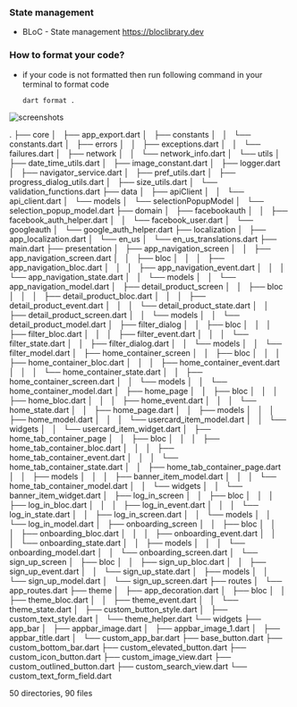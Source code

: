 ### State management

- BLoC - State management
  https://bloclibrary.dev


### How to format your code?

- if your code is not formatted then run following command in your terminal to format code
  ```
  dart format .
  ```

![screenshots](https://github.com/AlHasanSony/shop-app-ui-kit/assets/48161357/e020428d-d0ec-4855-bbee-fa59e11cf726)


.
├── core
│   ├── app_export.dart
│   ├── constants
│   │   └── constants.dart
│   ├── errors
│   │   ├── exceptions.dart
│   │   └── failures.dart
│   ├── network
│   │   └── network_info.dart
│   └── utils
│       ├── date_time_utils.dart
│       ├── image_constant.dart
│       ├── logger.dart
│       ├── navigator_service.dart
│       ├── pref_utils.dart
│       ├── progress_dialog_utils.dart
│       ├── size_utils.dart
│       └── validation_functions.dart
├── data
│   ├── apiClient
│   │   └── api_client.dart
│   └── models
│       └── selectionPopupModel
│           └── selection_popup_model.dart
├── domain
│   ├── facebookauth
│   │   ├── facebook_auth_helper.dart
│   │   └── facebook_user.dart
│   └── googleauth
│       └── google_auth_helper.dart
├── localization
│   ├── app_localization.dart
│   └── en_us
│       └── en_us_translations.dart
├── main.dart
├── presentation
│   ├── app_navigation_screen
│   │   ├── app_navigation_screen.dart
│   │   ├── bloc
│   │   │   ├── app_navigation_bloc.dart
│   │   │   ├── app_navigation_event.dart
│   │   │   └── app_navigation_state.dart
│   │   └── models
│   │       └── app_navigation_model.dart
│   ├── detail_product_screen
│   │   ├── bloc
│   │   │   ├── detail_product_bloc.dart
│   │   │   ├── detail_product_event.dart
│   │   │   └── detail_product_state.dart
│   │   ├── detail_product_screen.dart
│   │   └── models
│   │       └── detail_product_model.dart
│   ├── filter_dialog
│   │   ├── bloc
│   │   │   ├── filter_bloc.dart
│   │   │   ├── filter_event.dart
│   │   │   └── filter_state.dart
│   │   ├── filter_dialog.dart
│   │   └── models
│   │       └── filter_model.dart
│   ├── home_container_screen
│   │   ├── bloc
│   │   │   ├── home_container_bloc.dart
│   │   │   ├── home_container_event.dart
│   │   │   └── home_container_state.dart
│   │   ├── home_container_screen.dart
│   │   └── models
│   │       └── home_container_model.dart
│   ├── home_page
│   │   ├── bloc
│   │   │   ├── home_bloc.dart
│   │   │   ├── home_event.dart
│   │   │   └── home_state.dart
│   │   ├── home_page.dart
│   │   ├── models
│   │   │   ├── home_model.dart
│   │   │   └── usercard_item_model.dart
│   │   └── widgets
│   │       └── usercard_item_widget.dart
│   ├── home_tab_container_page
│   │   ├── bloc
│   │   │   ├── home_tab_container_bloc.dart
│   │   │   ├── home_tab_container_event.dart
│   │   │   └── home_tab_container_state.dart
│   │   ├── home_tab_container_page.dart
│   │   ├── models
│   │   │   ├── banner_item_model.dart
│   │   │   └── home_tab_container_model.dart
│   │   └── widgets
│   │       └── banner_item_widget.dart
│   ├── log_in_screen
│   │   ├── bloc
│   │   │   ├── log_in_bloc.dart
│   │   │   ├── log_in_event.dart
│   │   │   └── log_in_state.dart
│   │   ├── log_in_screen.dart
│   │   └── models
│   │       └── log_in_model.dart
│   ├── onboarding_screen
│   │   ├── bloc
│   │   │   ├── onboarding_bloc.dart
│   │   │   ├── onboarding_event.dart
│   │   │   └── onboarding_state.dart
│   │   ├── models
│   │   │   └── onboarding_model.dart
│   │   └── onboarding_screen.dart
│   └── sign_up_screen
│       ├── bloc
│       │   ├── sign_up_bloc.dart
│       │   ├── sign_up_event.dart
│       │   └── sign_up_state.dart
│       ├── models
│       │   └── sign_up_model.dart
│       └── sign_up_screen.dart
├── routes
│   └── app_routes.dart
├── theme
│   ├── app_decoration.dart
│   ├── bloc
│   │   ├── theme_bloc.dart
│   │   ├── theme_event.dart
│   │   └── theme_state.dart
│   ├── custom_button_style.dart
│   ├── custom_text_style.dart
│   └── theme_helper.dart
└── widgets
├── app_bar
│   ├── appbar_image.dart
│   ├── appbar_image_1.dart
│   ├── appbar_title.dart
│   └── custom_app_bar.dart
├── base_button.dart
├── custom_bottom_bar.dart
├── custom_elevated_button.dart
├── custom_icon_button.dart
├── custom_image_view.dart
├── custom_outlined_button.dart
├── custom_search_view.dart
└── custom_text_form_field.dart

50 directories, 90 files